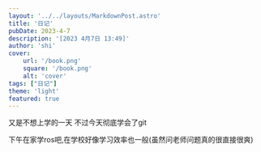 ```yaml
---
layout: '../../layouts/MarkdownPost.astro'
title: '日记'
pubDate: 2023-4-7
description: '[2023 4月7日 13:49]'
author: 'shi'
cover:
    url: '/book.png'
    square: '/book.png'
    alt: 'cover'
tags: ["日记"] 
theme: 'light'
featured: true
---
```

又是不想上学的一天
不过今天彻底学会了git

下午在家学ros吧,在学校好像学习效率也一般(虽然问老师问题真的很直接很爽)